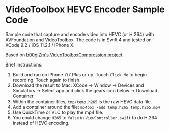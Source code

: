 # VideoToolbox HEVC Encoder Sample Code

Sample code that capture and encode video into HEVC (or H.264) with AVFoundation and VideoToolbox. The code is in Swift 4 and tested on XCode 9.2 / iOS 11.2.1 / iPhone X.

Based on [b00giZm's VideoToolboxCompression project](https://github.com/b00giZm/iOSLiveStreamExample).

Brief instructions:
 1. Build and run on iPhone 7/7 Plus or up. Touch `Click Me` to begin recording. Touch again to finish.
 2. Download the result to Mac: XCode -> Window -> Devices and Simulators -> Select app and click the gears icon below -> Download Container.
 3. Within the container files, `tmp/temp.h265` is the raw HEVC data file.
 4. Add a container around the file: `mp4box -add temp.h265 temp.h265.mp4`
 5. Use QuickTime or VLC to play the mp4 file.
 6. You could change `H265` to `false` in `ViewController.swift` to do H.264 instead of HEVC encoding.

